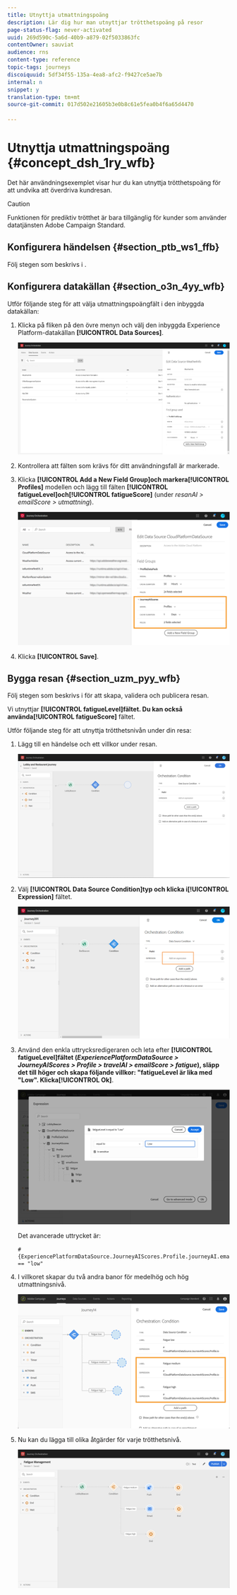 ```yaml
---
title: Utnyttja utmattningspoäng
description: Lär dig hur man utnyttjar trötthetspoäng på resor
page-status-flag: never-activated
uuid: 269d590c-5a6d-40b9-a879-02f5033863fc
contentOwner: sauviat
audience: rns
content-type: reference
topic-tags: journeys
discoiquuid: 5df34f55-135a-4ea8-afc2-f9427ce5ae7b
internal: n
snippet: y
translation-type: tm+mt
source-git-commit: 017d502e21605b3e0b8c61e5fea0b4f6a65d4470

---
```



# Utnyttja utmattningspoäng {#concept_dsh_1ry_wfb}

Det här användningsexemplet visar hur du kan utnyttja trötthetspoäng för att undvika att överdriva kundresan.

>[!CAUTION]
>
>Funktionen för prediktiv trötthet är bara tillgänglig för kunder som använder datatjänsten Adobe Campaign Standard.

## Konfigurera händelsen {#section_ptb_ws1_ffb}

Följ stegen som beskrivs i [](../event/about-events.md).

## Konfigurera datakällan {#section_o3n_4yy_wfb}

Utför följande steg för att välja utmattningspoängfält i den inbyggda datakällan:

1. Klicka på fliken på den övre menyn och välj den inbyggda Experience Platform-datakällan **[!UICONTROL Data Sources]**.

   ![](../assets/journey23.png)

1. Kontrollera att fälten som krävs för ditt användningsfall är markerade.
1. Klicka **[!UICONTROL Add a New Field Group]**och markera**[!UICONTROL Profiles]** modellen och lägg till fälten **[!UICONTROL fatigueLevel]**och**[!UICONTROL fatigueScore]** (under _resanAI > emailScore > utmattning_).

   ![](../assets/journeyuc3_1.png)

1. Klicka **[!UICONTROL Save]**.

## Bygga resan {#section_uzm_pyy_wfb}

Följ stegen som beskrivs i [](../building-journeys/journey.md)för att skapa, validera och publicera resan.

Vi utnyttjar **[!UICONTROL fatigueLevel]**fältet. Du kan också använda**[!UICONTROL fatigueScore]** fältet.

Utför följande steg för att utnyttja trötthetsnivån under din resa:

1. Lägg till en händelse och ett villkor under resan.

   ![](../assets/journeyuc2_14.png)

1. Välj **[!UICONTROL Data Source Condition]**typ och klicka i**[!UICONTROL Expression]** fältet.

   ![](../assets/journeyuc3_2.png)

1. Använd den enkla uttrycksredigeraren och leta efter **[!UICONTROL fatigueLevel]**fältet (_ExperiencePlatformDataSource > JourneyAIScores > Profile > travelAI > emailScore > fatigue_), släpp det till höger och skapa följande villkor: &quot;fatigueLevel är lika med &quot;Low&quot;. Klicka**[!UICONTROL Ok]**.

   ![](../assets/journeyuc3_3.png)

   Det avancerade uttrycket är:

   ```
   #{ExperiencePlatformDataSource.JourneyAIScores.Profile.journeyAI.emailScore.fatigue.fatigueLevel} == "low"
   ```

1. I villkoret skapar du två andra banor för medelhög och hög utmattningsnivå.

   ![](../assets/journeyuc3_4.png)

1. Nu kan du lägga till olika åtgärder för varje trötthetsnivå.

   ![](../assets/journeyuc3_5.png)
